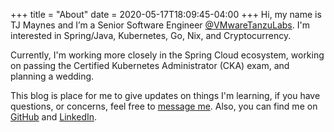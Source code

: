 +++
title = "About"
date = 2020-05-17T18:09:45-04:00
+++
Hi, my name is TJ Maynes and I’m a Senior Software Engineer [@VMwareTanzuLabs](https://twitter.com/vmwaretanzulabs). I'm interested in Spring/Java, Kubernetes, Go, Nix, and Cryptocurrency.

Currently, I'm working more closely in the Spring Cloud ecosystem, working on passing the Certified Kubernetes Administrator (CKA) exam, and planning a wedding.

This blog is place for me to give updates on things I'm learning, if you have questions, or concerns, feel free to [message me](mailto:tj@tjmaynes.com). Also, you can find me on [GitHub](https://github.com/tjmaynes) and [LinkedIn](https://linkedin.com/in/tjmaynes).
